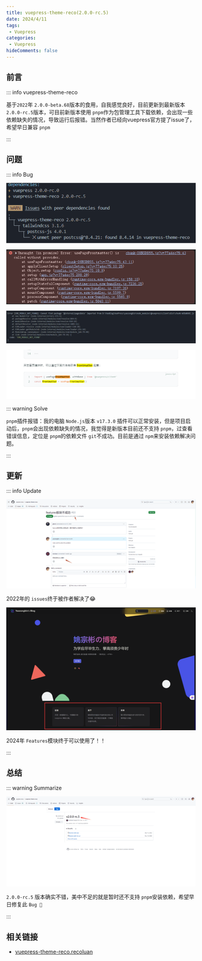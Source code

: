 ```yaml
---
title: vuepress-theme-reco(2.0.0-rc.5)
date: 2024/4/11
tags: 
 - Vuepress
categories:
 - Vuepress
hideComments: false
---
```

## 前言

::: info vuepress-theme-reco

基于`2022`年 `2.0.0-beta.68`版本的食用，自我感觉良好，目前更新到最新版本 `2.0.0-rc.5`版本，可目前新版本使用 `pnpm`作为包管理工具下载依赖，会出现一些依赖缺失的情况，导致运行后报错。当然作者已经向vuepress官方提了issue了，希望早日兼容 `pnpm`

:::

## 问题

::: info Bug

![1713065417195](image/themeUpdate/1713065417195.png)

![1713065391834](image/themeUpdate/1713065391834.png)

![1713065439401](image/themeUpdate/1713065439401.png)

![1713065764674](image/themeUpdate/1713065764674.png)

::: warning Solve

`pnpm`插件报错：我的电脑 `Node.js`版本 `v17.3.0` 插件可以正常安装，但是项目启动后，`pnpm`会出现依赖缺失的情况，我觉得是新版本目前还不支持 `pnpm`，过查看错误信息，定位是 `pnpm`的依赖文件 `git`不成功。目前是通过 `npm`来安装依赖解决问题。

:::

## 更新

::: info Update

![1713065964318](image/themeUpdate/1713065964318.png)

2022年的 `issues`终于被作者解决了😂

![1713066805289](image/themeUpdate/1713066805289.png)

2024年 `Features`模块终于可以使用了！！

:::

## 总结

::: warning Summarize

![1713067713084](image/themeUpdate/1713067713084.png)

`2.0.0-rc.5` 版本确实不错，美中不足的就是暂时还不支持 `pnpm`安装依赖，希望早日修复此 `Bug 🦂`

:::

## 相关链接

* [vuepress-theme-reco.recoluan](https://vuepress-theme-reco.recoluan.com/)

